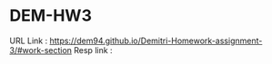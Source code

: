 # DEM-HW3


URL Link : https://dem94.github.io/Demitri-Homework-assignment-3/#work-section
Resp link : 

